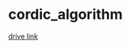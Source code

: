 # cordic_algorithm

[drive link](https://drive.google.com/drive/folders/1ObRzl83lTwM9hKGYkN3K5E0LK09yObOF?usp=sharing)

